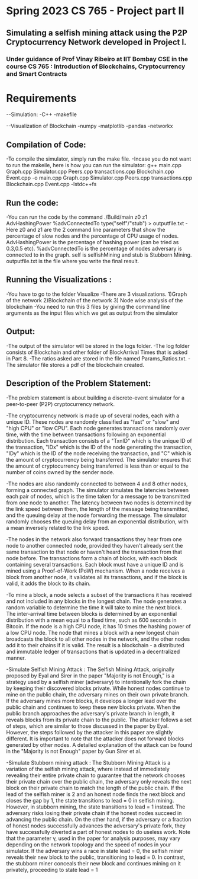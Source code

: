 # Spring 2023 CS 765 - Project part II
## Simulating a selfish mining attack using the P2P Cryptocurrency Network developed in Project I.
### Under guidance of Prof Vinay Ribeiro at IIT Bombay CSE in the course CS 765 : Introduction of Blockchains, Cryptocurrency and Smart Contracts 


# Requirements
--Simulation:
	-C++
	-makefile

--Visualization of Blockchain
	-numpy
	-matplotlib
	-pandas
	-networkx
	
## Compilation of Code:
-To compile the simulator, simply run the make file.
-Incase you do not want to run the makeile, here is how you can run the simulator:
	g++ main.cpp Graph.cpp Simulator.cpp Peers.cpp transactions.cpp Blockchain.cpp Event.cpp -o main.cpp Graph.cpp Simulator.cpp Peers.cpp transactions.cpp Blockchain.cpp Event.cpp -lstdc++fs

## Run the code:
-You can run the code by the command ./Build/main z0 z1 AdvHashingPower %advConnectedTo type("self"/"stub") > outputfile.txt
-Here z0 and z1 are the 2 command line parameters that show the percentage of slow nodes and the percentage of CPU usage of nodes. AdvHashingPower is the percentage of hashing power (can be tried as 0.3,0.5 etc). %advConnectedTo is the percentage of nodes adversary is connected to in the graph. self is selfishMining and stub is Stubborn Mining.
outputfile.txt is the file where you write the final result.

## Running the Visualizations :
-You have to go to the folder Visualize
-There are 3 visualizations. 1)Graph of the network   2)Blockchain of the network   3) Node wise analysis of the blockchain
-You need to run this 3 files by giving the command line arguments as the input files which we get as output from the simulator

## Output:
-The output of the simulator will be stored in the logs folder.
-The log folder consists of Blockchain and other folder of BlockArrival Times that is asked in Part 8.
-The ratios asked are stored in the file named Params_Ratios.txt.
-The simulator file stores a pdf of the blockchain created.




## Description of the Problem Statement:
-The problem statement is about building a discrete-event simulator for a peer-to-peer (P2P) cryptocurrency network. 

-The cryptocurrency network is made up of several nodes, each with a unique ID. These nodes are randomly classified as "fast" or "slow" and "high CPU" or "low CPU". Each node generates transactions randomly over time, with the time between transactions following an exponential distribution. Each transaction consists of a "TxnID" which is the unique ID of the transaction, "IDx" which is the ID of the node generating the transaction, "IDy" which is the ID of the node receiving the transaction, and "C" which is the amount of cryptocurrency being transferred. The simulator ensures that the amount of cryptocurrency being transferred is less than or equal to the number of coins owned by the sender node.

-The nodes are also randomly connected to between 4 and 8 other nodes, forming a connected graph. The simulator simulates the latencies between each pair of nodes, which is the time taken for a message to be transmitted from one node to another. The latency between two nodes is determined by the link speed between them, the length of the message being transmitted, and the queuing delay at the node forwarding the message. The simulator randomly chooses the queuing delay from an exponential distribution, with a mean inversely related to the link speed.

-The nodes in the network also forward transactions they hear from one node to another connected node, provided they haven't already sent the same transaction to that node or haven't heard the transaction from that node before. The transactions form a chain of blocks, with each block containing several transactions. Each block must have a unique ID and is mined using a Proof-of-Work (PoW) mechanism. When a node receives a block from another node, it validates all its transactions, and if the block is valid, it adds the block to its chain.

-To mine a block, a node selects a subset of the transactions it has received and not included in any blocks in the longest chain. The node generates a random variable to determine the time it will take to mine the next block. The inter-arrival time between blocks is determined by an exponential distribution with a mean equal to a fixed time, such as 600 seconds in Bitcoin. If the node is a high CPU node, it has 10 times the hashing power of a low CPU node. The node that mines a block with a new longest chain broadcasts the block to all other nodes in the network, and the other nodes add it to their chains if it is valid. The result is a blockchain - a distributed and immutable ledger of transactions that is updated in a decentralized manner.

-Simulate Selfish Mining Attack : The Selfish Mining Attack, originally proposed by Eyal and Sirer in the paper "Majority is not Enough," is a strategy used by a selfish miner (adversary) to intentionally fork the chain by keeping their discovered blocks private. While honest nodes continue to mine on the public chain, the adversary mines on their own private branch. If the adversary mines more blocks, it develops a longer lead over the public chain and continues to keep these new blocks private. When the public branch approaches the adversary's private branch in length, it reveals blocks from its private chain to the public. The attacker follows a set of steps, which are similar to those discussed in the paper by Eyal. However, the steps followed by the attacker in this paper are slightly different. It is important to note that the attacker does not forward blocks generated by other nodes. A detailed explanation of the attack can be found in the "Majority is not Enough" paper by Gun Sirer et al.

-Simulate Stubborn mining attack : The Stubborn Mining Attack is a variation of the selfish mining attack, where instead of immediately revealing their entire private chain to guarantee that the network chooses their private chain over the public chain, the adversary only reveals the next block on their private chain to match the length of the public chain. If the lead of the selfish miner is 2 and an honest node finds the next block and closes the gap by 1, the state transitions to lead = 0 in selfish mining. However, in stubborn mining, the state transitions to lead = 1 instead. The adversary risks losing their private chain if the honest nodes succeed in advancing the public chain. On the other hand, if the adversary or a fraction of honest nodes successfully advances the adversary's private fork, they have successfully diverted a part of honest nodes to do useless work. Note that the parameter γ, used in the paper for analysis purposes, may vary depending on the network topology and the speed of nodes in your simulator. If the adversary wins a race in state lead = 0, the selfish miner reveals their new block to the public, transitioning to lead = 0. In contrast, the stubborn miner conceals their new block and continues mining on it privately, proceeding to state lead = 1

